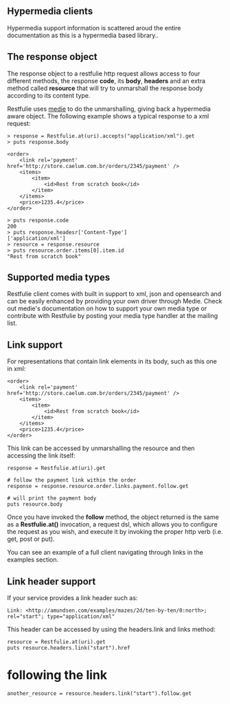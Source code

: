 ## Hypermedia clients

Hypermedia support information is scattered aroud the entire documentation as this is a hypermedia based library..

## The response object

The response object to a restfulie http request allows access to four different methods, the
response <b>code</b>, its <b>body</b>, <b>headers</b> and an extra method called <b>resource</b>
that will try to unmarshall the response body according to its content type.

Restfulie uses <a href="http://github.com/caelum/medie">medie</a> to do the unmarshalling,
giving back a hypermedia aware object. The following example shows a typical response to
a xml request:

    > response = Restfulie.at(uri).accepts("application/xml").get
    > puts response.body

    <order>
        <link rel='payment' href='http://store.caelum.com.br/orders/2345/payment' />
        <items>
            <item>
                <id>Rest from scratch book</id>
            </item>
        </items>
        <price>1235.4</price>
    </order>

    > puts response.code
    200
    > puts response.headesr['Content-Type']
    ['application/xml']
    > resource = response.resource
    > puts resource.order.items[0].item.id
    "Rest from scratch book"

## Supported media types

Restfulie client comes with built in support to xml, json and opensearch and can be easily enhanced by providing your own driver through Medie. Check out medie's documentation on how to
support your own media type or contribute with Restfulie by posting your media
type handler at the mailing list.
	
## Link support

For representations that contain link elements in its body, such as this one in xml:

    <order>
        <link rel='payment' href='http://store.caelum.com.br/orders/2345/payment' />
        <items>
            <item>
                <id>Rest from scratch book</id>
            </item>
        </items>
        <price>1235.4</price>
    </order>

This link can be accessed by unmarshalling the resource and then accessing the link itself:

    response = Restfulie.at(uri).get

    # follow the payment link within the order
    response = response.resource.order.links.payment.follow.get

    # will print the payment body
    puts resource.body

Once you have invoked the <b>follow</b> method, the object returned is the same as a
<b>Restfulie.at()</b> invocation, a request dsl, which allows you to configure the
request as you wish, and execute it by invoking the proper http verb (i.e. get, post or put).

You can see an example of a full client navigating through links in the examples section.

## Link header support

If your service provides a link header such as:

`Link: <http://amundsen.com/examples/mazes/2d/ten-by-ten/0:north>; rel="start"; type="application/xml"`

This header can be accessed by using the headers.link and links method:

    resource = Restfulie.at(uri).get
    puts resource.headers.link("start").href

# following the link
`another_resource = resource.headers.link("start").follow.get`

